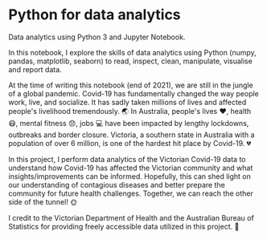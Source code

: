 # Python for data analytics

Data analytics using Python 3 and Jupyter Notebook. 

In this notebook, I explore the skills of data analytics using Python (numpy, pandas, matplotlib, seaborn) to read, inspect, clean, manipulate, visualise and report data.

At the time of writing this notebook (end of 2021), we are still in the jungle of a global pandemic. Covid-19 has fundamentally changed the way people work, live, and socialize. It has sadly taken millions of lives and affected people's livelihood tremendously. :earth_asia: In Australia, people's lives :heart:, health :mask:, mental fitness :disappointed:, jobs :computer: have been impacted by lengthy lockdowns, outbreaks and border closure. Victoria, a southern state in Australia with a population of over 6 million, is one of the hardest hit place by Covid-19. :broken_heart:

In this project, I perform data analytics of the Victorian Covid-19 data to understand how Covid-19 has affected the Victorian community and what insights/improvements can be informed. Hopefully, this can shed light on our understanding of contagious diseases and better prepare the community for future health challenges. Together, we can reach the other side of the tunnel! :sun_with_face:

I credit to the Victorian Department of Health and the  Australian Bureau of Statistics for providing freely accessible data utilized in this project. :clap:

